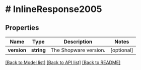 # # InlineResponse2005

## Properties

Name | Type | Description | Notes
------------ | ------------- | ------------- | -------------
**version** | **string** | The Shopware version. | [optional]

[[Back to Model list]](../../README.md#models) [[Back to API list]](../../README.md#endpoints) [[Back to README]](../../README.md)
